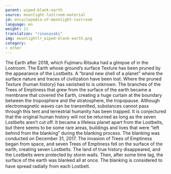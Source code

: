 ```yaml
---
parent: wiped-blank-earth
source: moonlight-lostroom-material
id: encyclopedia-of-moonlight-lostroom
language: en
weight: 11
translation: "rinasasaki"
img: moonlightlr_wiped-blank-earth.png
category:
- other
---
```


The Earth after 2018, which Fujimaru Ritsuka had a glimpse of in the Lostroom.
The Earth whose ground’s surface Texture has been pruned by the appearance of the Lostbelts.
A “brand new shell of a planet” where the surface nature and traces of civilization have been lost. Where the pruned Texture (human history) has vanished to is unknown. The branches of the Trees of Emptiness that grew from the surface of the earth became a membrane that covered the Earth, creating a huge curtain at the boundary between the troposphere and the stratosphere, the tropopause. Although electromagnetic waves can be transmitted, substances cannot pass through this tent and terrestrial humanity has been trapped. It is conjectured that the original human history will not be returned as long as the seven Lostbelts aren’t cut off.
It became a lifeless planet apart from the Lostbelts, but there seems to be some rare areas, buildings and lives that were “left behind from the blanking” during the blanking process.
The blanking was conducted on December 31, 2017. The invasion of Trees of Emptiness began from space, and seven Trees of Emptiness fell on the surface of the earth, creating seven Lostbelts. The land of true history disappeared, and the Lostbelts were protected by storm walls. Then, after some time lag, the surface of the earth was blanked all at once. The blanking is considered to have spread radially from each Lostbelt.　
